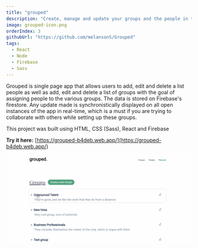 ```yaml
---
title: "grouped"
description: "Create, manage and update your groups and the people in those groups on your own, or collaboratively in real time"
image: grouped-icon.png
orderIndex: 3
githubUrl: "https://github.com/melansonS/Grouped"
tags:
  - React
  - Node
  - Firebase
  - Sass
---
```


Grouped is single page app that allows users to add, edit and delete a list people as well as add, edit and delete a list of groups with the goal of assigning people to the various groups. The data is stored on Firebase's firestore. Any update made is synchronistically displayed on all open instances of the app in real-time, which is a must if you are trying to collaborate with others while setting up these groups.

This project was built using HTML, CSS (Sass), React and Firebase

**Try it here:** [https://grouped-b4deb.web.app/](https://grouped-b4deb.web.app/)

![demo gif](https://raw.githubusercontent.com/melansonS/Grouped/master/public/grouped-demo.gif)
